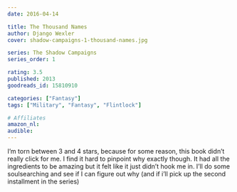 ```yaml
---
date: 2016-04-14

title: The Thousand Names
author: Django Wexler
cover: shadow-campaigns-1-thousand-names.jpg

series: The Shadow Campaigns
series_order: 1

rating: 3.5
published: 2013
goodreads_id: 15810910

categories: ["Fantasy"]
tags: ["Military", "Fantasy", "Flintlock"]

# Affiliates
amazon_nl: 
audible: 
---
```


I’m torn between 3 and 4 stars, because for some reason, this book didn’t really click for me. I find it hard to pinpoint why exactly though. It had all the ingredients to be amazing but it felt like it just didn’t hook me in. I’ll do some soulsearching and see if I can figure out why (and if i’ll pick up the second installment in the series)
